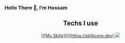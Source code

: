 ### Hello There 👋, I’m Hossam

<h2 align="center">Techs I use</h2>
<p align="center">
  <a href="#">
      [![My Skills]()](https://skillicons.dev)
      <img src="[https://skillicons.dev/icons?i=git,kubernetes,docker,c,vim](https://skillicons.dev/icons?i=ts,tailwind,css,react,nextjs,prisma,graphql,express,mongodb,postgres)" />
  </a>
</p>
